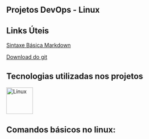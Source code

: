 ## Projetos DevOps - Linux




## Links Úteis

[Sintaxe Básica Markdown](https://www.markdownguide.org/basic-syntax/)

[Download do git](https://git-scm.com/downloads)



## Tecnologias utilizadas nos projetos

<div style="display: inline_block">
<img align="center" alt="Linux" height="70" src="https://cdn.jsdelivr.net/gh/devicons/devicon/icons/linux/linux-original.svg" />
</div>    




## **Comandos básicos no linux**:
